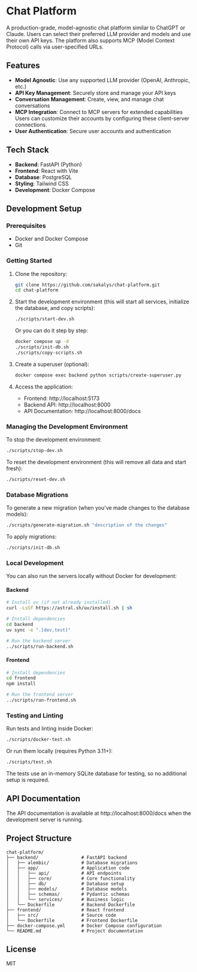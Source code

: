 # Chat Platform

A production-grade, model-agnostic chat platform similar to ChatGPT or Claude. Users can select their preferred LLM provider and models and use their own API keys. The platform also supports MCP (Model Context Protocol) calls via user-specified URLs.

## Features

- **Model Agnostic**: Use any supported LLM provider (OpenAI, Anthropic, etc.)
- **API Key Management**: Securely store and manage your API keys
- **Conversation Management**: Create, view, and manage chat conversations
- **MCP Integration**: Connect to MCP servers for extended capabilities
  Users can customize their accounts by configuring these client-server connections.
- **User Authentication**: Secure user accounts and authentication

## Tech Stack

- **Backend**: FastAPI (Python)
- **Frontend**: React with Vite
- **Database**: PostgreSQL
- **Styling**: Tailwind CSS
- **Development**: Docker Compose

## Development Setup

### Prerequisites

- Docker and Docker Compose
- Git

### Getting Started

1. Clone the repository:
   ```bash
   git clone https://github.com/sakalys/chat-platform.git
   cd chat-platform
   ```

2. Start the development environment (this will start all services, initialize the database, and copy scripts):
   ```bash
   ./scripts/start-dev.sh
   ```

   Or you can do it step by step:
   ```bash
   docker compose up -d
   ./scripts/init-db.sh
   ./scripts/copy-scripts.sh
   ```

3. Create a superuser (optional):
   ```bash
   docker compose exec backend python scripts/create-superuser.py
   ```

4. Access the application:
   - Frontend: http://localhost:5173
   - Backend API: http://localhost:8000
   - API Documentation: http://localhost:8000/docs

### Managing the Development Environment

To stop the development environment:
```bash
./scripts/stop-dev.sh
```

To reset the development environment (this will remove all data and start fresh):
```bash
./scripts/reset-dev.sh
```

### Database Migrations

To generate a new migration (when you've made changes to the database models):
```bash
./scripts/generate-migration.sh "description of the changes"
```

To apply migrations:
```bash
./scripts/init-db.sh
```

### Local Development

You can also run the servers locally without Docker for development:

#### Backend

```bash
# Install uv (if not already installed)
curl -LsSf https://astral.sh/uv/install.sh | sh

# Install dependencies
cd backend
uv sync -e ".[dev,test]"

# Run the backend server
../scripts/run-backend.sh
```

#### Frontend

```bash
# Install dependencies
cd frontend
npm install

# Run the frontend server
../scripts/run-frontend.sh
```

### Testing and Linting

Run tests and linting inside Docker:
```bash
./scripts/docker-test.sh
```

Or run them locally (requires Python 3.11+):
```bash
./scripts/test.sh
```

The tests use an in-memory SQLite database for testing, so no additional setup is required.

## API Documentation

The API documentation is available at http://localhost:8000/docs when the development server is running.

## Project Structure

```
chat-platform/
├── backend/                # FastAPI backend
│   ├── alembic/            # Database migrations
│   ├── app/                # Application code
│   │   ├── api/            # API endpoints
│   │   ├── core/           # Core functionality
│   │   ├── db/             # Database setup
│   │   ├── models/         # Database models
│   │   ├── schemas/        # Pydantic schemas
│   │   └── services/       # Business logic
│   └── Dockerfile          # Backend Dockerfile
├── frontend/               # React frontend
│   ├── src/                # Source code
│   └── Dockerfile          # Frontend Dockerfile
├── docker-compose.yml      # Docker Compose configuration
└── README.md               # Project documentation
```

## License

MIT
